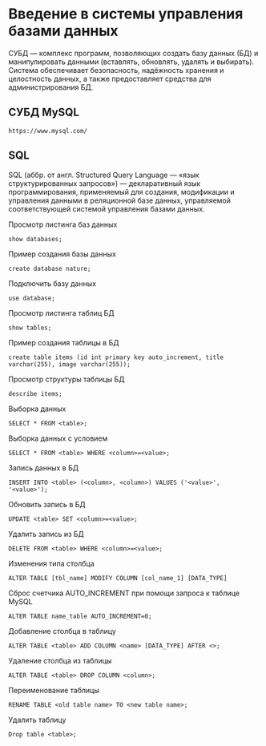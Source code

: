 # Введение в системы управления базами данных 

СУБД — комплекс программ, позволяющих создать базу данных (БД) и манипулировать данными (вставлять, обновлять, удалять и выбирать). Система обеспечивает безопасность, надёжность хранения и целостность данных, а также предоставляет средства для администрирования БД.

## СУБД MySQL

    https://www.mysql.com/

## SQL

SQL (аббр. от англ. Structured Query Language — «язык структурированных запросов») — декларативный язык программирования, применяемый для создания, модификации и управления данными в реляционной базе данных, управляемой соответствующей системой управления базами данных.

Просмотр листинга баз данных

    show databases;

Пример создания базы данных

    create database nature;

Подключить базу данных

    use database;

Просмотр листинга таблиц БД

    show tables;
    
Пример создания таблицы в БД

    create table items (id int primary key auto_increment, title varchar(255), image varchar(255));

Просмотр структуры таблицы БД

    describe items;

Выборка данных

    SELECT * FROM <table>;

Выборка данных с условием

    SELECT * FROM <table> WHERE <column>=<value>;

Запись данных в БД

    INSERT INTO <table> (<column>, <column>) VALUES ('<value>', '<value>');


Обновить запись в БД

    UPDATE <table> SET <column>=<value>;
 
Удалить запись из БД

    DELETE FROM <table> WHERE <column>=<value>;

Изменения типа столбца

    ALTER TABLE [tbl_name] MODIFY COLUMN [col_name_1] [DATA_TYPE]

Сброс счетчика AUTO_INCREMENT при помощи запроса к таблице MySQL

    ALTER TABLE name_table AUTO_INCREMENT=0;

Добавление столбца в таблицу

    ALTER TABLE <table> ADD COLUMN <name> [DATA_TYPE] AFTER <>;

Удаление столбца из таблицы

    ALTER TABLE <table> DROP COLUMN <column>;

Переименование таблицы

    RENAME TABLE <old table name> TO <new table name>;

Удалить таблицу

    Drop table <table>;